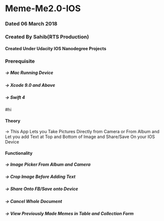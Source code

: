 # Meme-Me2.0-IOS
### Dated 06 March 2018
### Created By Sahib(RTS Production)
#### Created Under Udacity IOS Nanodegree Projects

### Prerequisite
##### -> Mac Running Device 
##### -> Xcode 9.0 and Above
##### -> Swift 4

#hi
#### Theory
-> This App Lets you Take Pictures Directly from Camera or From Album and Let you add Text at Top and Bottom of Image and 
Share/Save On your IOS Device


#### Functionality 
##### -> Image Picker From Album and Camera
##### -> Crop Image Before Adding Text
##### -> Share Onto FB/Save onto Device
##### -> Cancel Whole Document
##### -> View Previously Made Memes in Table and Collection Form
